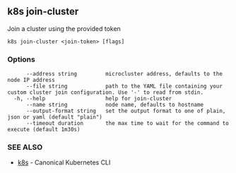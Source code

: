 ## k8s join-cluster

Join a cluster using the provided token

```
k8s join-cluster <join-token> [flags]
```

### Options

```
      --address string         microcluster address, defaults to the node IP address
      --file string            path to the YAML file containing your custom cluster join configuration. Use '-' to read from stdin.
  -h, --help                   help for join-cluster
      --name string            node name, defaults to hostname
      --output-format string   set the output format to one of plain, json or yaml (default "plain")
      --timeout duration       the max time to wait for the command to execute (default 1m30s)
```

### SEE ALSO

* [k8s](k8s.md)	 - Canonical Kubernetes CLI


